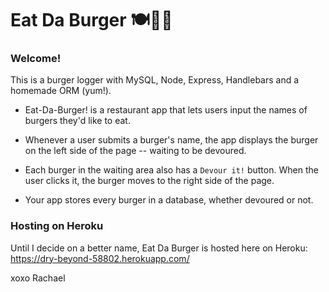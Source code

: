 # Eat Da Burger 🍽🍔🍴

### Welcome!

This is a burger logger with MySQL, Node, Express, Handlebars and a homemade ORM (yum!). 

* Eat-Da-Burger! is a restaurant app that lets users input the names of burgers they'd like to eat.

* Whenever a user submits a burger's name, the app displays the burger on the left side of the page -- waiting to be devoured.

* Each burger in the waiting area also has a `Devour it!` button. When the user clicks it, the burger moves to the right side of the page.

* Your app stores every burger in a database, whether devoured or not.


### Hosting on Heroku

Until I decide on a better name, Eat Da Burger is hosted here on Heroku:  https://dry-beyond-58802.herokuapp.com/

xoxo
Rachael
